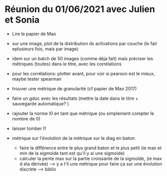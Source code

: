 # Réunion du 01/06/2021 avec Julien et Sonia

- Lire le papier de Mao

- sur une image, plot de la distribution ds activations par couche (le fair eplusieurs fois, mais par image)
- idem sur un batch de 50 images (comme déja fait) mais préciser les métriques (toutes) dans le titre, avec les corrélations

- pour les corrélations: plotter avant, pour voir si pearson est le mieux, maybe tester spearman

- trouver une métrique de granularité (cf papier de Mao 2017)

- faire un gdoc avec les résultats (mettre la date dans le titre + sauvegarde automatique? )

- rajouter la norme l0 en tant que métrique (ou simplement compter le nombre de 0)

- laisser tomber l1

- métrique sur l'évolution de la métrique sur le diag en baton:
    + faire la différence entre le plus grand baton et le plus petit (ie max et min de la sigmoide tant est qu'il y ai une sigmoide)
    + calculer la pente max sur la partie croissante de la sigmoîde, (ie max d ela dérivée) --> y a t'il une métrique pour faire ça sur une évolution discrète --> biblio